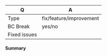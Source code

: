 <!-- Fill in the relevant information below to help triage your pull request. -->

| Q            | A                                              |
|--------------|------------------------------------------------|
| Type         | fix/feature/improvement                        |
| BC Break     | yes/no                                         |
| Fixed issues | <!-- use #NUM format to reference an issue --> |

#### Summary

<!-- Provide a summary of your change. -->
